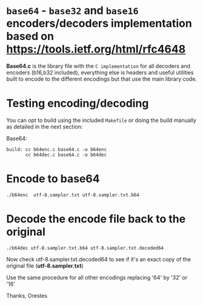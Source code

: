 # ``base64`` - ``base32`` and ``base16`` encoders/decoders implementation based on https://tools.ietf.org/html/rfc4648

**Base64.c** is the library file with the ``C implementation`` for all decoders and encoders (b16,b32 included), everything else is headers and useful utilities built to encode to the different
encodings but that use the main library code.


# Testing encoding/decoding

You can opt to build using the included ``Makefile`` or doing the build manually as detailed in the next section:

Base64:

    build: cc b64enc.c base64.c -o b64enc
           cc b64dec.c base64.c -o b64dec


# Encode to base64

    ./b64enc  utf-8.sampler.txt utf-8.sampler.txt.b64

# Decode the encode file back to the original

    ./b64dec utf-8.sampler.txt.b64 utf-8.sampler.txt.decoded64


Now check utf-8.sampler.txt.decoded64 to see if it's an exact copy of the original
file (**utf-8.sampler.txt**)


Use the same  procedure for all other encodings replacing '64' by '32' or '16'


Thanks,
Orestes

